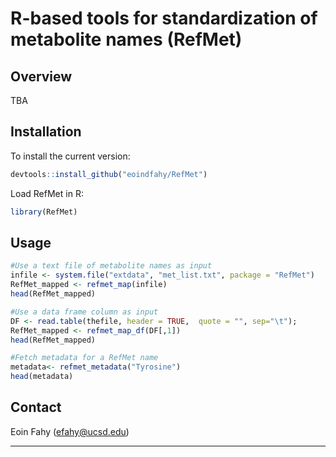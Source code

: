 R-based tools for standardization of metabolite names (RefMet)
================

## Overview
TBA

## Installation

To install the current version:

``` r
devtools::install_github("eoindfahy/RefMet")
```

Load RefMet in R:

``` r
library(RefMet)
```

## Usage
``` r
#Use a text file of metabolite names as input
infile <- system.file("extdata", "met_list.txt", package = "RefMet")
RefMet_mapped <- refmet_map(infile)
head(RefMet_mapped)

#Use a data frame column as input
DF <- read.table(thefile, header = TRUE,  quote = "", sep="\t");
RefMet_mapped <- refmet_map_df(DF[,1])
head(RefMet_mapped)

#Fetch metadata for a RefMet name
metadata<- refmet_metadata("Tyrosine")
head(metadata)
```

## Contact

Eoin Fahy (efahy@ucsd.edu)

------------------------------------------------------------------------


